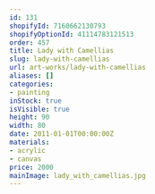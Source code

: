 ```yaml
---
id: 131
shopifyId: 7160662130793
shopifyOptionId: 41114783121513
order: 457
title: Lady with Camellias
slug: lady-with-camellias
url: art-works/lady-with-camellias
aliases: []
categories:
- painting
inStock: true
isVisible: true
height: 90
width: 80
date: 2011-01-01T00:00:00Z
materials:
- acrylic
- canvas
price: 2000
mainImage: lady_with_camellias.jpg
---
```

